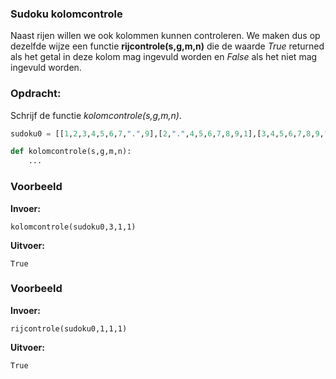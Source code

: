 ### Sudoku kolomcontrole
Naast rijen willen we ook kolommen kunnen controleren. We maken dus op dezelfde wijze een functie **rijcontrole(s,g,m,n)** die de waarde *True* returned als het getal in deze kolom mag ingevuld worden en *False* als het niet mag ingevuld worden. 

### Opdracht: 
Schrijf de functie *kolomcontrole(s,g,m,n)*.
```python
sudoku0 = [[1,2,3,4,5,6,7,".",9],[2,".",4,5,6,7,8,9,1],[3,4,5,6,7,8,9,".",2],[4,5,".",7,8,9,1,2,3],[5,6,7,8,9,1,2,3,4],[6,7,8,9,1,2,3,4,5],[7,8,9,1,2,3,4,5,6],[8,9,1,2,3,4,5,6,7],[9,1,2,3,4,5,6,7,8]]

def kolomcontrole(s,g,m,n):
    ...
```


### Voorbeeld
**Invoer:**

    kolomcontrole(sudoku0,3,1,1)
    
**Uitvoer:**

    True

### Voorbeeld
**Invoer:**

    rijcontrole(sudoku0,1,1,1)
    
**Uitvoer:**

    True
